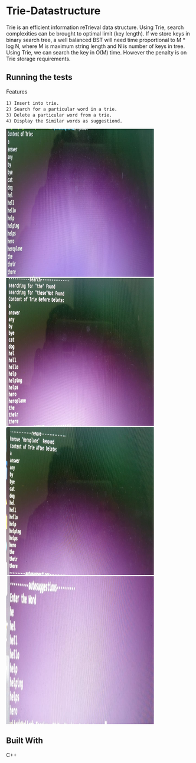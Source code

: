 # Trie-Datastructure

Trie is an efficient information reTrieval data structure. Using Trie, search complexities can be brought to optimal limit 
(key length). If we store keys in binary search tree, a well balanced BST will need time proportional to M * log N, 
where M is maximum string length and N is number of keys in tree. Using Trie, we can search the key in O(M) time. 
However the penalty is on Trie storage requirements.

## Running the tests

Features

```
1) Insert into trie.
2) Search for a particular word in a trie.
3) Delete a particular word from a trie.
4) Display the Similar words as suggestiond.
```
<img src="Demo/contents.jpeg" width="400" height="400"> <img src="Demo/search.jpeg" width="400" height="400">
<img src="Demo/remove.jpeg" width="400" height="400"> <img src="Demo/suggest.jpeg" width="400" height="400">


## Built With
  C++ 
